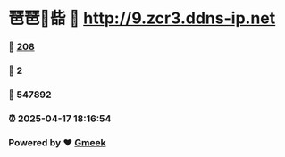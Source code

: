 # 琶琶🔭啙 :link: http://9.zcr3.ddns-ip.net 
### :page_facing_up: [208](http://9.zcr3.ddns-ip.net/tag.html) 
### :speech_balloon: 2 
### :hibiscus: 547892 
### :alarm_clock: 2025-04-17 18:16:54 
### Powered by :heart: [Gmeek](https://github.com/Meekdai/Gmeek)
